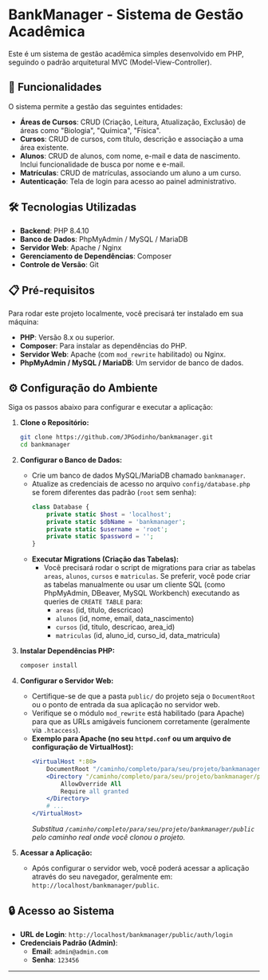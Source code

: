 # BankManager - Sistema de Gestão Acadêmica

Este é um sistema de gestão acadêmica simples desenvolvido em PHP, seguindo o padrão arquitetural MVC (Model-View-Controller).

## 🚀 Funcionalidades

O sistema permite a gestão das seguintes entidades:

* **Áreas de Cursos**: CRUD (Criação, Leitura, Atualização, Exclusão) de áreas como "Biologia", "Química", "Física".
* **Cursos**: CRUD de cursos, com título, descrição e associação a uma área existente.
* **Alunos**: CRUD de alunos, com nome, e-mail e data de nascimento. Inclui funcionalidade de busca por nome e e-mail.
* **Matrículas**: CRUD de matrículas, associando um aluno a um curso.
* **Autenticação**: Tela de login para acesso ao painel administrativo.

## 🛠️ Tecnologias Utilizadas

* **Backend**: PHP 8.4.10
* **Banco de Dados**: PhpMyAdmin / MySQL / MariaDB
* **Servidor Web**: Apache / Nginx
* **Gerenciamento de Dependências**: Composer
* **Controle de Versão**: Git

## 📋 Pré-requisitos

Para rodar este projeto localmente, você precisará ter instalado em sua máquina:

* **PHP**: Versão 8.x ou superior.
* **Composer**: Para instalar as dependências do PHP.
* **Servidor Web**: Apache (com `mod_rewrite` habilitado) ou Nginx.
* **PhpMyAdmin / MySQL / MariaDB**: Um servidor de banco de dados.

## ⚙️ Configuração do Ambiente

Siga os passos abaixo para configurar e executar a aplicação:

1.  **Clone o Repositório:**
    ```bash
    git clone https://github.com/JPGodinho/bankmanager.git
    cd bankmanager
    ```

2.  **Configurar o Banco de Dados:**
    * Crie um banco de dados MySQL/MariaDB chamado `bankmanager`.
    * Atualize as credenciais de acesso no arquivo `config/database.php` se forem diferentes das padrão (`root` sem senha):
        ```php
        class Database {
            private static $host = 'localhost';
            private static $dbName = 'bankmanager';
            private static $username = 'root';
            private static $password = '';
        }
        ```
    * **Executar Migrations (Criação das Tabelas):**
        *  Você precisará rodar o script de migrations para criar as tabelas `areas`, `alunos`, `cursos` e `matriculas`. Se preferir, você pode criar as tabelas manualmente ou usar um cliente SQL (como PhpMyAdmin, DBeaver, MySQL Workbench) executando as queries de `CREATE TABLE` para:
            * `areas` (id, titulo, descricao)
            * `alunos` (id, nome, email, data_nascimento)
            * `cursos` (id, titulo, descricao, area_id)
            * `matriculas` (id, aluno_id, curso_id, data_matricula)

3.  **Instalar Dependências PHP:**
    ```bash
    composer install
    ```

4.  **Configurar o Servidor Web:**
    * Certifique-se de que a pasta `public/` do projeto seja o `DocumentRoot` ou o ponto de entrada da sua aplicação no servidor web.
    * Verifique se o módulo `mod_rewrite` está habilitado (para Apache) para que as URLs amigáveis funcionem corretamente (geralmente via `.htaccess`).
    * **Exemplo para Apache (no seu `httpd.conf` ou um arquivo de configuração de VirtualHost):**
        ```apache
        <VirtualHost *:80>
            DocumentRoot "/caminho/completo/para/seu/projeto/bankmanager/public"
            <Directory "/caminho/completo/para/seu/projeto/bankmanager/public">
                AllowOverride All
                Require all granted
            </Directory>
            # ...
        </VirtualHost>
        ```
        *Substitua `/caminho/completo/para/seu/projeto/bankmanager/public` pelo caminho real onde você clonou o projeto.*

5.  **Acessar a Aplicação:**
    * Após configurar o servidor web, você poderá acessar a aplicação através do seu navegador, geralmente em: `http://localhost/bankmanager/public`.

## 🔒 Acesso ao Sistema

* **URL de Login**: `http://localhost/bankmanager/public/auth/login`
* **Credenciais Padrão (Admin)**:
    * **Email**: `admin@admin.com`
    * **Senha**: `123456`

---
